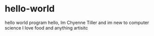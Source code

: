 # hello-world
hello world program 
hello,
Im Chyenne Tiller and im new to computer science
I love food and anything artisitc 
